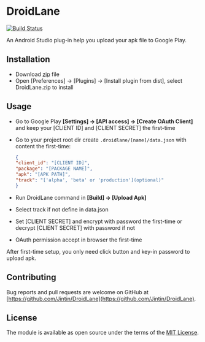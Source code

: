 # DroidLane
[![Build Status](https://travis-ci.org/Jintin/DroidLane.svg?branch=master)](https://travis-ci.org/Jintin/DroidLane)

An Android Studio plug-in help you upload your apk file to Google Play.

## Installation
- Download [zip](https://github.com/Jintin/DroidLane/blob/master/DroidLane.zip) file
- Open [Preferences] -> [Plugins] -> [Install plugin from dist], select DroidLane.zip to install

## Usage
- Go to Google Play **[Settings] -> [API access] -> [Create OAuth Client]** and keep your [CLIENT ID] and [CLIENT SECRET] the first-time
- Go to your project root dir create `.droidlane/[name]/data.json` with content the first-time:

  ```json
  {
  "client_id": "[CLIENT ID]",
  "package": "[PACKAGE NAME]",
  "apk": "[APK PATH]",
  "track": "['alpha', 'beta' or 'production'](optional)"
  }
  ```

- Run DroidLane command in **[Build] -> [Upload Apk]**
- Select track if not define in data.json
- Set [CLIENT SECRET] and encrypt with password the first-time or decrypt [CLIENT SECRET] with password if not
- OAuth permission accept in browser the first-time

After first-time setup, you only need click button and key-in password to upload apk.

## Contributing
Bug reports and pull requests are welcome on GitHub at [https://github.com/Jintin/DroidLane](https://github.com/Jintin/DroidLane).

## License
The module is available as open source under the terms of the [MIT License](http://opensource.org/licenses/MIT).
